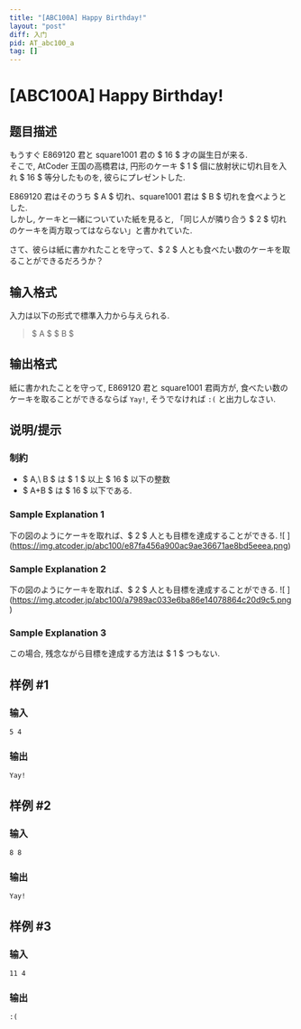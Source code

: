 ```yaml
---
title: "[ABC100A] Happy Birthday!"
layout: "post"
diff: 入门
pid: AT_abc100_a
tag: []
---
```


# [ABC100A] Happy Birthday!

## 题目描述

[problemUrl]: https://atcoder.jp/contests/abc100/tasks/abc100_a

もうすぐ E869120 君と square1001 君の $ 16 $ 才の誕生日が来る.  
 そこで, AtCoder 王国の高橋君は, 円形のケーキ $ 1 $ 個に放射状に切れ目を入れ $ 16 $ 等分したものを, 彼らにプレゼントした.

E869120 君はそのうち $ A $ 切れ、square1001 君は $ B $ 切れを食べようとした.  
 しかし, ケーキと一緒についていた紙を見ると, 「同じ人が隣り合う $ 2 $ 切れのケーキを両方取ってはならない」と書かれていた.

さて、彼らは紙に書かれたことを守って、$ 2 $ 人とも食べたい数のケーキを取ることができるだろうか？

## 输入格式

入力は以下の形式で標準入力から与えられる.

> $ A $ $ B $

## 输出格式

紙に書かれたことを守って, E869120 君と square1001 君両方が, 食べたい数のケーキを取ることができるならば `Yay!`, そうでなければ `:(` と出力しなさい.

## 说明/提示

### 制約

- $ A,\ B $ は $ 1 $ 以上 $ 16 $ 以下の整数
- $ A+B $ は $ 16 $ 以下である.

### Sample Explanation 1

下の図のようにケーキを取れば、$ 2 $ 人とも目標を達成することができる. !\[ \](https://img.atcoder.jp/abc100/e87fa456a900ac9ae36671ae8bd5eeea.png)

### Sample Explanation 2

下の図のようにケーキを取れば、$ 2 $ 人とも目標を達成することができる. !\[ \](https://img.atcoder.jp/abc100/a7989ac033e6ba86e14078864c20d9c5.png)

### Sample Explanation 3

この場合, 残念ながら目標を達成する方法は $ 1 $ つもない.

## 样例 #1

### 输入

```
5 4
```

### 输出

```
Yay!
```

## 样例 #2

### 输入

```
8 8
```

### 输出

```
Yay!
```

## 样例 #3

### 输入

```
11 4
```

### 输出

```
:(
```

